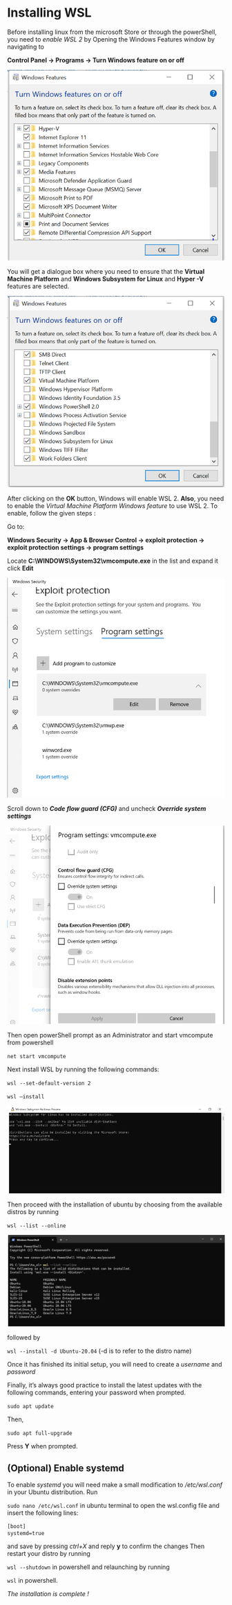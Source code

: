 # Installing WSL #
Before installing linux from the microsoft Store or through the powerShell, you need to _enable WSL 2_ by Opening the Windows Features window by navigating to 

**Control Panel -> Programs -> Turn Windows feature on or off**
<p align="center">
    <img src="https://github.com/caxefaizan/developers_101/blob/main/install_wsl/images/image 1.PNG"/>
</p>

You will get a dialogue box where you need to ensure that the **Virtual Machine Platform** and **Windows Subsystem for Linux** and **Hyper -V** features are selected.
<p align="center">
    <img src="https://github.com/caxefaizan/developers_101/blob/main/install_wsl/images/image 2.PNG"/>
</p>

After clicking on the **OK** button, Windows will enable WSL 2.
**Also**, you need to enable the _Virtual Machine Platform Windows feature_ to use WSL 2. To enable, follow the given steps :

Go to:

**Windows Security -> App & Browser Control -> exploit protection -> exploit protection settings -> program settings**

 Locate  **C:\WINDOWS\System32\vmcompute.exe** in the list and expand it
 click **Edit**
 <p align="center">
    <img src="https://github.com/caxefaizan/developers_101/blob/main/install_wsl/images/image 3.PNG"/>
</p>

 Scroll down to ***Code flow guard (CFG)*** and uncheck ***Override system settings***

<p align="center">
    <img src="https://github.com/caxefaizan/developers_101/blob/main/install_wsl/images/imagex.PNG"/>
</p>

 Then open powerShell prompt as an Administrator and start vmcompute from powershell 
 
 `net start vmcompute`

Next install WSL by running the following commands:

`wsl --set-default-version 2`

`wsl –install`

<p align="center">
    <img src="https://github.com/caxefaizan/developers_101/blob/main/install_wsl/images/image 5.PNG"/>
</p>
Then proceed with the installation of ubuntu by choosing from the available distros by running 

`wsl --list --online`
<p align="center">
    <img src="https://github.com/caxefaizan/developers_101/blob/main/install_wsl/images/image 6.PNG"/>
</p>
followed by

`wsl --install -d Ubuntu-20.04` (-d is to refer to the distro name)

Once it has finished its initial setup, you will need to create a _username_ and _password_

Finally, it’s always good practice to install the latest updates with the following commands, entering your password when prompted.

`sudo apt update`

Then, 

`sudo apt full-upgrade`

Press **Y** when prompted.

## (Optional) Enable systemd ##
To enable _systemd_ you will need make a small modification to _/etc/wsl.conf_ in your Ubuntu distribution.
Run 

`sudo nano /etc/wsl.conf` 
 in ubuntu terminal to open the wsl.config file and insert the following lines:
```
[boot]
systemd=true
```
and save by pressing _ctrl+X_ and reply **y** to confirm the changes
Then restart your distro by running 

`wsl --shutdown`
in powershell and relaunching by running 

 `wsl` 
 in powershell.

*The installation is complete !*




